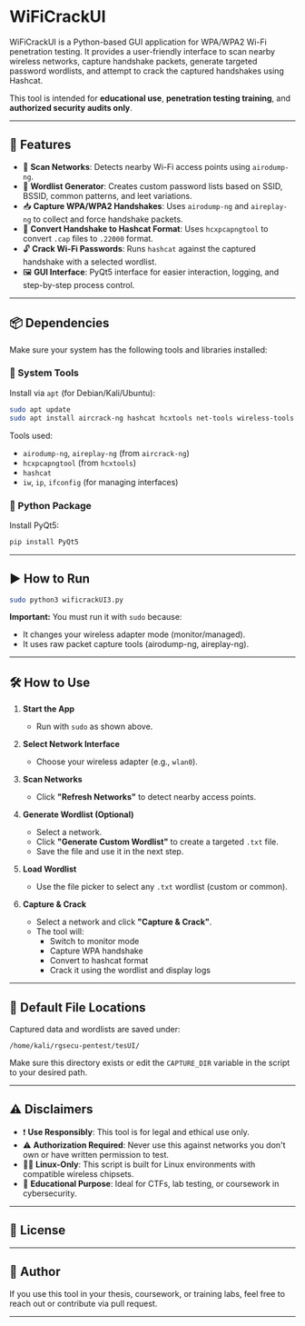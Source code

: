 # WiFiCrackUI

WiFiCrackUI is a Python-based GUI application for WPA/WPA2 Wi-Fi penetration testing. It provides a user-friendly interface to scan nearby wireless networks, capture handshake packets, generate targeted password wordlists, and attempt to crack the captured handshakes using Hashcat.

This tool is intended for **educational use**, **penetration testing training**, and **authorized security audits only**.

---

## 🔧 Features

- 📡 **Scan Networks**: Detects nearby Wi-Fi access points using `airodump-ng`.
- 🔑 **Wordlist Generator**: Creates custom password lists based on SSID, BSSID, common patterns, and leet variations.
- 📥 **Capture WPA/WPA2 Handshakes**: Uses `airodump-ng` and `aireplay-ng` to collect and force handshake packets.
- 🧱 **Convert Handshake to Hashcat Format**: Uses `hcxpcapngtool` to convert `.cap` files to `.22000` format.
- 🔓 **Crack Wi-Fi Passwords**: Runs `hashcat` against the captured handshake with a selected wordlist.
- 🖼️ **GUI Interface**: PyQt5 interface for easier interaction, logging, and step-by-step process control.

---

## 📦 Dependencies

Make sure your system has the following tools and libraries installed:

### 🔧 System Tools

Install via `apt` (for Debian/Kali/Ubuntu):

```bash
sudo apt update
sudo apt install aircrack-ng hashcat hcxtools net-tools wireless-tools
```

Tools used:
- `airodump-ng`, `aireplay-ng` (from `aircrack-ng`)
- `hcxpcapngtool` (from `hcxtools`)
- `hashcat`
- `iw`, `ip`, `ifconfig` (for managing interfaces)

### 🐍 Python Package

Install PyQt5:

```bash
pip install PyQt5
```

---

## ▶️ How to Run

```bash
sudo python3 wificrackUI3.py
```

**Important:** You must run it with `sudo` because:
- It changes your wireless adapter mode (monitor/managed).
- It uses raw packet capture tools (airodump-ng, aireplay-ng).

---

## 🛠️ How to Use

1. **Start the App**
   - Run with `sudo` as shown above.

2. **Select Network Interface**
   - Choose your wireless adapter (e.g., `wlan0`).

3. **Scan Networks**
   - Click **"Refresh Networks"** to detect nearby access points.

4. **Generate Wordlist (Optional)**
   - Select a network.
   - Click **"Generate Custom Wordlist"** to create a targeted `.txt` file.
   - Save the file and use it in the next step.

5. **Load Wordlist**
   - Use the file picker to select any `.txt` wordlist (custom or common).

6. **Capture & Crack**
   - Select a network and click **"Capture & Crack"**.
   - The tool will:
     - Switch to monitor mode
     - Capture WPA handshake
     - Convert to hashcat format
     - Crack it using the wordlist and display logs

---

## 📁 Default File Locations

Captured data and wordlists are saved under:

```
/home/kali/rgsecu-pentest/tesUI/
```

Make sure this directory exists or edit the `CAPTURE_DIR` variable in the script to your desired path.

---

## ⚠️ Disclaimers

- ❗ **Use Responsibly**: This tool is for legal and ethical use only.
- ⚠️ **Authorization Required**: Never use this against networks you don't own or have written permission to test.
- 🧑‍💻 **Linux-Only**: This script is built for Linux environments with compatible wireless chipsets.
- 🧪 **Educational Purpose**: Ideal for CTFs, lab testing, or coursework in cybersecurity.

---

## 📄 License



---

## 👤 Author

If you use this tool in your thesis, coursework, or training labs, feel free to reach out or contribute via pull request.

---

